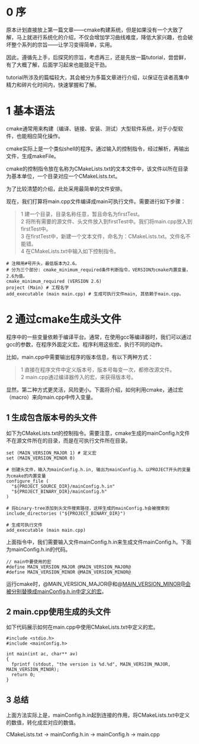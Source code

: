 # 0 序
原本计划直接放上第一篇文章——cmake构建系统，但是如果没有一个大致了解，马上就进行系统化的介绍，不仅会增加学习曲线难度，降低大家兴趣，也会破坏整个系列的宗旨——让学习变得简单，实用。

因此，遵循先上手，后探究的宗旨，考虑再三，还是先放一篇tutorial，尝尝鲜，有了大概了解，后面学习起来也能鼓足干劲。

tutorial所涉及的篇幅较大，其会被分为多篇文章进行介绍，以保证在读者高集中精力和碎片化时间内，快速掌握和了解。

# 1 基本语法
cmake通常用来构建（编译、链接、安装、测试）大型软件系统，对于小型软件，也能相应简化操作。

cmake实际上是一个类似shell的程序。通过输入的控制指令，经过解析，再输出文件，生成makeFile。

cmake的控制指令放在名称为CMakeLists.txt的文本文件中，该文件以所在目录为基本单位，一个目录对应一个CMakeLists.txt。

为了比较清楚的介绍，此处采用最简单的文件安排。

现在，我们打算将main.cpp文件编译成main可执行文件。需要进行如下步骤：
> 1 建一个目录，目录名称任意，暂且命名为firstTest。  
2 将所有需要的源文件、头文件放入到firstTest中。我们将main.cpp放入到firstTest中。  
3 在firstTest中，新建一个文本文件，命名为：CMakeLists.txt。文件名不能错。  
4 在CMakeLists.txt中输入如下控制指令。  


```
# 注释用#号开头，最低版本为2.6。
# 分为三个部分: cmake_minimum_required条件判断指令，VERSION为cmake内置变量，2.6为值。
cmake_minimum_required (VERSION 2.6)
project (Main) # 工程名字
add_executable (main main.cpp) # 生成可执行文件main, 其依赖于main.cpp。
```

# 2 通过cmake生成头文件
程序中的一些变量依赖于编译平台。通常，在使用gcc等编译器时，我们可以通过gcc的参数，在程序外面定义宏。程序利用这些宏，执行不同的动作。

比如，main.cpp中需要输出程序的版本信息，有以下两种方式：
> 1 直接在程序文件中定义版本号，版本号每变一次，都修改源文件。  
2 main.cpp通过编译器传入的宏，来获得版本号。

显然，第二种方式更灵活，风险更小。下面将介绍，如何利用cmake，通过宏（macro）来向main.cpp中传入变量。

## 1 生成包含版本号的头文件

如下为CMakeLists.txt的控制指令。需要注意，cmake生成的mainConfig.h文件不在源文件所在的目录，而是在可执行文件所在目录。
```
set (MAIN_VERSION_MAJOR 1) # 定义宏
set (MAIN_VERSION_MINOR 0)

# 创建头文件，输入为mainConfig.h.in, 输出为mainConfig.h。以PROJECT开头的变量为cmake的内置变量
configure_file (
  "${PROJECT_SOURCE_DIR}/mainConfig.h.in"
  "${PROJECT_BINARY_DIR}/mainConfig.h"
)

# 将binary-tree添加到头文件搜索路径，这样生成的mainConfig.h会被搜索到
include_directories ("${PROJECT_BINARY_DIR}")

# 生成可执行文件
add_executable (main main.cpp)
```

上面指令中，我们需要输入文件mainConfig.h.in来生成文件mainConfig.h。下面为mainConfig.h.in的代码。

```
// main中要使用的宏
#define MAIN_VERSION_MAJOR @MAIN_VERSION_MAJOR@
#define MAIN_VERSION_MINOR @MAIN_VERSION_MINOR@
```
运行cmake时，@MAIN_VERSION_MAJOR@和@MAIN_VERSION_MINOR@会被分别替换成mainConfig.h.in中定义的宏。
## 2 main.cpp使用生成的头文件
如下代码展示如何在main.cpp中使用CMakeLists.txt中定义的宏。
```
#include <stdio.h>
#include <mainConfig.h>

int main(int ac, char** av)
{
  fprintf (stdout, "the version is %d.%d", MAIN_VERSION_MAJOR, MAIN_VERSION_MINOR);
  return 0;
}
```

## 3 总结
上面方法实际上是，mainConfig.h.in起到连接的作用，将CMakeLists.txt中定义的数值，转化成宏对应的数值。

CMakeLists.txt -> mainConfig.h.in -> mainConfig.h -> main.cpp
